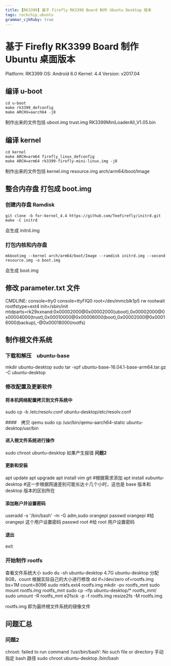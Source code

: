 ```yaml
---
title: [RK3399] 基于 Firefly RK3399 Board 制作 Ubuntu Desktop 版本
tags: rockchip,ubuntu
grammar_cjkRuby: true
---
```


# 基于 Firefly RK3399 Board 制作 Ubuntu 桌面版本

Platform: RK3399
OS: Android 6.0 
Kernel: 4.4 
Version: v2017.04


## 编译 u-boot
```
cd u-boot
make rk3399_defconfig
make ARCHV=aarch64 -j8
```
制作出来的文件包括 
uboot.img
trust.img
RK3399MiniLoaderAll_V1.05.bin

## 编译 kernel
```
cd kernel
make ARCH=arm64 firefly_linux_defconfig
make ARCH=arm64 rk3399-firefly-mini-linux.img -j8
```
制作出来的文件包括 
kernel.img
resource.img
arch/arm64/boot/Image

## 整合内存盘 打包成 boot.img
### 创建内存盘 Ramdisk
```
git clone -b for-kernel_4.4 https://github.com/TeeFirefly/initrd.git
make -C initrd
```
会生成 initrd.img
### 打包内核和内存盘
```
mkbootimg --kernel arch/arm64/boot/Image --ramdisk initrd.img --second resource.img -o boot.img
```
会生成 boot.img

## 修改 parameter.txt 文件
CMDLINE: console=tty0 console=ttyFIQ0 root=/dev/mmcblk1p5 rw rootwait rootfstype=ext4 init=/sbin/init mtdparts=rk29xxnand:0x00002000@0x00002000(uboot),0x00002000@0x00004000(trust),0x00010000@0x00006000(boot),0x00002000@0x00016000(backup),-@0x00018000(rootfs)



## 制作根文件系统

### 下载和解压　ubuntu-base
mkdir ubuntu-desktop
sudo tar -xpf ubuntu-base-16.04.1-base-arm64.tar.gz -C ubuntu-desktop

### 修改配置及更新软件

#### 将本机网络配置拷贝到文件系统中
sudo cp -b /etc/resolv.conf ubuntu-desktop/etc/resolv.conf

####　拷贝 qemu
sudo cp /usr/bin/qemu-aarch64-static ubuntu-desktop/usr/bin

#### 进入根文件系统进行操作
sudo chroot ubuntu-desktop 
如果产生报错 **问题2**

#### 更新和安装
apt update
apt upgrade
apt install vim git #根据需求添加
apt install xubuntu-desktop #这一步根据网速差别可能长达十几个小时，这也是 base 版本和 desktop 版本的区别所在

#### 添加账户并设置密码
useradd -s '/bin/bash' -m -G adm,sudo orangepi
passwd orangepi #给 orangepi 这个用户设置密码
passwd root #给 root 用户设置密码

#### 退出
exit


### 开始制作 rootfs
查看文件系统大小
sudo du -sh ubuntu-desktop
4.7G ubuntu-desktop
分配 8GB，count 根据实际自己的大小进行修改
dd if=/dev/zero of=rootfs.img bs=1M count=8096
sudo mkfs.ext4 rootfs.img
mkdir -pv rootfs_mnt
sudo mount rootfs.img rootfs_mnt
sudo cp -rfp ubuntu-desktop/* rootfs_mnt/
sudo umount -R rootfs_mnt
e2fsck -p -f rootfs.img
resize2fs -M rootfs.img

rootfs.img 即为最终根文件系统的镜像文件

## 问题汇总

### 问题2
chroot: failed to run command ‘/usr/bin/bash’: No such file or directory
手动指定 bash 路径
sudo chroot ubuntu-desktop /bin/bash
